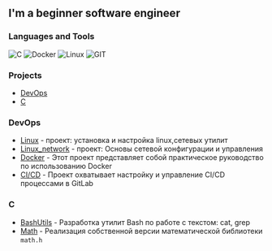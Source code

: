 
## I'm a beginner software engineer

### Languages and Tools

![C](https://img.shields.io/badge/c-090909?style=for-the-badge)
![Docker](https://img.shields.io/badge/docker-090909?style=for-the-badge&logo=docker)
![Linux](https://img.shields.io/badge/linux-090909?style=for-the-badge&logo=linux)
![GIT](https://img.shields.io/badge/git-090909?style=for-the-badge&logo=git)

### Projects

- [DevOps](#devops)
- [C](#C)

### DevOps

- [Linux](https://github.com/AvdzhiV/Linux) - проект: установка и настройка linux,сетевых утилит
- [Linux_network](https://github.com/AvdzhiV/Linux_network) - проект: Основы сетевой конфигурации и управления
- [Docker](https://github.com/AvdzhiV/Docker) - Этот проект представляет собой практическое руководство по использованию Docker
- [CI/CD](https://github.com/AvdzhiV/CI-CD) - Проект охватывает настройку и управление CI/CD процессами в GitLab

### C

- [BashUtils](https://github.com/AvdzhiV/BashUtils) - Разработка утилит Bash по работе с текстом: cat, grep
- [Math](https://github.com/AvdzhiV/Math) - Реализация собственной версии математической библиотеки `math.h`
